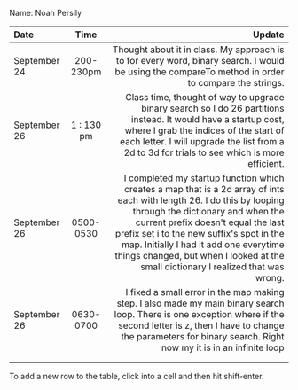Name: Noah Persily

| Date         |    Time    |                                                                                                                                                                                                                                                                                                                                                                         Update |
|:-------------|:----------:|-------------------------------------------------------------------------------------------------------------------------------------------------------------------------------------------------------------------------------------------------------------------------------------------------------------------------------------------------------------------------------:|
| September 24 | 200-230pm  |                                                                                                                                                                                                                             Thought about it in class. My approach is to for every word, binary search. I would be using the compareTo method in order to compare the strings. |
| September 26 | 1 : 130 pm |                                                                                                                      Class time, thought of way to upgrade binary search so I do 26 partitions instead. It would have a startup cost, where I grab the indices of the start of each letter. I will upgrade the list from a 2d to 3d for trials to see which is more efficient. |
| September 26 | 0500-0530  | I completed my startup function which creates a map that is a 2d array of ints each with length 26. I do this by looping through the dictionary and when the current prefix doesn't equal the last prefix set i to the new suffix's spot in the map. Initially I had it add one everytime things changed, but when I looked at the small dictionary I realized that was wrong. |
| September 26 | 0630-0700  |                                                                                                                                   I fixed a small error in the map making step. I also made my main binary search loop. There is one exception where if the second letter is z, then I have to change the parameters for binary search. Right now my it is in an infinite loop |
|              |            |                                                                                                                                                                                                                                                                                                                                                                                |
|              |            |                                                                                                                                                                                                                                                                                                                                                                                |


To add a new row to the table, click into a cell and then hit shift-enter.